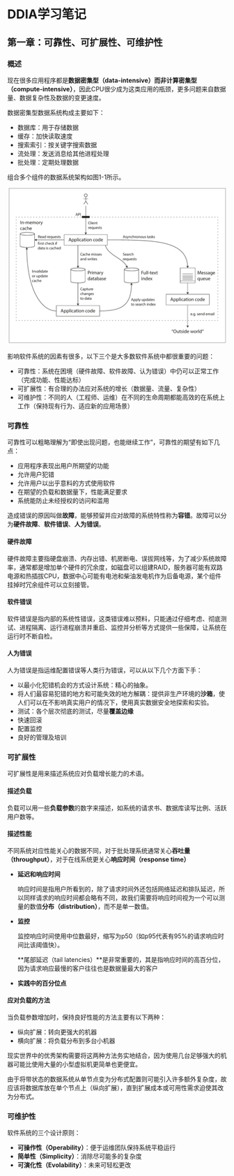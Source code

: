 # DDIA学习笔记

## 第一章：可靠性、可扩展性、可维护性

### 概述

现在很多应用程序都是**数据密集型（data-intensive）**而非**计算密集型（compute-intensive）**，因此CPU很少成为这类应用的瓶颈，更多问题来自数据量、数据复杂性及数据的变更速度。

数据密集型数据系统构成主要如下：

+ 数据库：用于存储数据
+ 缓存：加快读取速度
+ 搜索索引：按关键字搜索数据
+ 流处理：发送消息给其他进程处理
+ 批处理：定期处理数据

组合多个组件的数据系统架构如图1-1所示。

![图1-1](data\数据系统架构.png)

影响软件系统的因素有很多，以下三个是大多数软件系统中都很重要的问题：

+ 可靠性：系统在困境（硬件故障、软件故障、认为错误）中仍可以正常工作（完成功能、性能达标）
+ 可扩展性：有合理的办法应对系统的增长（数据量、流量、复杂性）
+ 可维护性：不同的人（工程师、运维）在不同的生命周期都能高效的在系统上工作（保持现有行为、适应新的应用场景）

### 可靠性

可靠性可以粗略理解为“即使出现问题，也能继续工作”，可靠性的期望有如下几点：

+ 应用程序表现出用户所期望的功能
+ 允许用户犯错
+ 允许用户以出乎意料的方式使用软件
+ 在期望的负载和数据量下，性能满足要求
+ 系统能防止未经授权的访问和滥用

造成错误的原因叫做**故障**，能够预留并应对故障的系统特性称为**容错**。故障可以分为**硬件故障**、**软件错误**、**人为错误**。

#### 硬件故障

硬件故障主要指硬盘崩溃、内存出错、机房断电、误拔网线等，为了减少系统故障率，通常都是增加单个硬件的冗余度，如磁盘可以组建RAID，服务器可能有双路电源和热插拔CPU，数据中心可能有电池和柴油发电机作为后备电源，某个组件挂掉时冗余组件可以立刻接管。

#### 软件错误

软件错误是指内部的系统性错误，这类错误难以预料，只能通过仔细考虑、彻底测试、进程隔离、运行进程崩溃并重启、监控并分析等方式提供一些保障，让系统在运行时不断自检。

#### 人为错误

人为错误是指运维配置错误等人类行为错误，可以从以下几个方面下手：

+ 以最小化犯错机会的方式设计系统：精心的抽象。
+ 将人们最容易犯错的地方和可能失效的地方解耦：提供非生产环境的**沙箱**，使人们可以在不影响真实用户的情况下，使用真实数据安全地探索和实验。
+ 测试：各个层次彻底的测试，尽量**覆盖边缘**
+ 快速回滚
+ 配置监控
+ 良好的管理及培训

### 可扩展性

可扩展性是用来描述系统应对负载增长能力的术语。

#### 描述负载

负载可以用一些**负载参数**的数字来描述，如系统的请求书、数据库读写比例、活跃用户数等。

#### 描述性能

不同系统对应性能关心的数据不同，对于批处理系统通常关心**吞吐量（throughput）**，对于在线系统更关心**响应时间（response time）**

+ **延迟和响应时间**

  响应时间是指用户所看到的，除了请求时间外还包括网络延迟和排队延迟，所以同样请求的响应时间都会略有不同，故我们需要将响应时间视为一个可以测量的数值**分布（distribution）**，而不是单一数值。

+ **监控**

  监控响应时间使用中位数最好，缩写为p50（如p95代表有95%的请求响应时间比该阈值快）。

  **尾部延迟（tail latencies）**是非常重要的，其是指响应时间的高百分位，因为请求响应最慢的客户往往也是数据量最大的客户

+ **实践中的百分位点**

#### 应对负载的方法

当负载参数增加时，保持良好性能的方法主要有以下两种：

+ 纵向扩展：转向更强大的机器
+ 横向扩展：将负载分布到多台小机器

现实世界中的优秀架构需要将这两种方法务实地结合，因为使用几台足够强大的机器可能比使用大量的小型虚拟机更简单也更便宜。

由于将带状态的数据系统从单节点变为分布式配置则可能引入许多额外复杂度，故应该将数据库放在单个节点上（纵向扩展），直到扩展成本或可用性需求迫使其改为分布式。

### 可维护性

软件系统的三个设计原则：

+ **可操作性（Operability）**：便于运维团队保持系统平稳运行
+ **简单性（Simplicity）**：消除尽可能多的复杂度
+ **可演化性（Evolability）**：未来可轻松更改